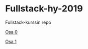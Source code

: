 # Fullstack-hy-2019
Fullstack-kurssin repo


[Osa 0](https://github.com/majormalfunk/Fullstack-hy-2019/blob/master/Osa-0/Osa-0.md)

[Osa 1](https://github.com/majormalfunk/Fullstack-hy-2019/tree/master/Osa-1)

